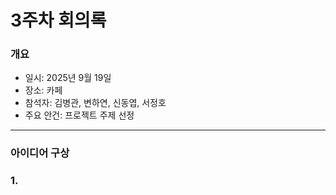 # 3주차 회의록

### 개요
- 일시: 2025년 9월 19일
- 장소: 카페
- 참석자: 김병관, 변하연, 신동엽, 서정호  
- 주요 안건: 프로젝트 주제 선정  

---

### 아이디어 구상

### 1. 
